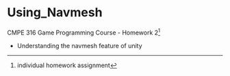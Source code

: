 # Using_Navmesh
CMPE 316 Game Programming Course - Homework 2[^1]

  - Understanding the navmesh feature of unity 

[^1]: individual homework assignment
